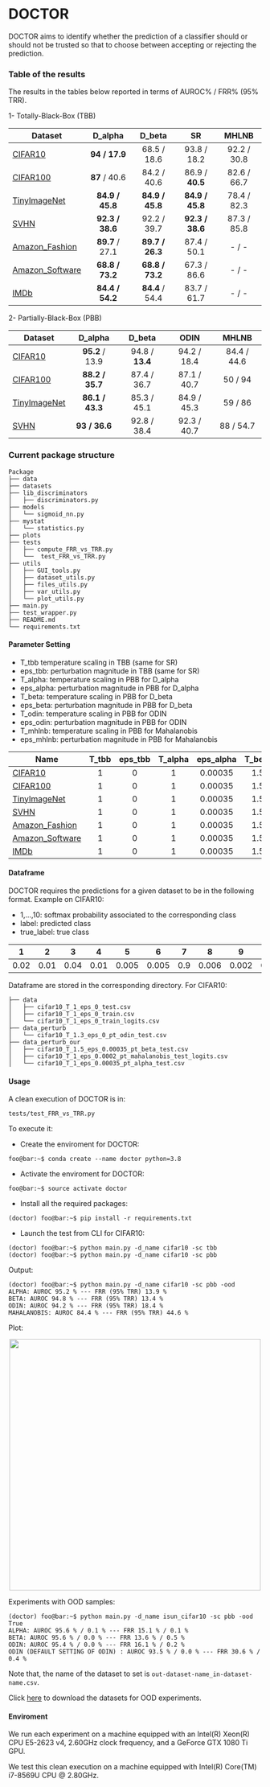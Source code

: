 # DOCTOR
DOCTOR aims to identify whether the prediction of a classifier should or should not be trusted 
so that to choose between accepting or rejecting the prediction.
### Table of the results
The results in the tables below reported in terms of AUROC% / FRR% (95% TRR).

1- Totally-Black-Box (TBB)

| Dataset |D_alpha | D_beta | SR | MHLNB | 
|------|:---------:|:--------:|:--------:|:----------:|
|[CIFAR10](https://www.cs.toronto.edu/~kriz/cifar.html)| <b>94 / 17.9</b> | 68.5 / 18.6 | 93.8 / 18.2 | 92.2 / 30.8 | 
|[CIFAR100](https://www.cs.toronto.edu/~kriz/cifar.html)| <b>87</b> / 40.6 | 84.2 / 40.6 | 86.9 / <b>40.5</b> | 82.6 / 66.7 |
|[TinyImageNet](https://www.kaggle.com/c/thu-deep-learning/data)| <b>84.9 / 45.8</b> | <b>84.9 / 45.8</b> | <b>84.9 / 45.8</b> | 78.4 / 82.3 |
|[SVHN](http://ufldl.stanford.edu/housenumbers/)| <b>92.3 / 38.6</b> | 92.2 / 39.7 | <b>92.3 / 38.6</b> | 87.3 / 85.8 |
|[Amazon_Fashion](https://nijianmo.github.io/amazon/index.html)| <b>89.7</b> / 27.1 | <b>89.7 / 26.3 </b> | 87.4 / 50.1 | - / - |
|[Amazon_Software](https://nijianmo.github.io/amazon/index.html)| <b>68.8 / 73.2</b> | <b>68.8 / 73.2</b> | 67.3 / 86.6 | - / - |
|[IMDb](https://www.imdb.com/interfaces/)| <b>84.4 / 54.2</b> | <b>84.4</b> / 54.4 | 83.7 / 61.7 | - / - |

2- Partially-Black-Box (PBB)

| Dataset |D_alpha | D_beta | ODIN | MHLNB | 
|------|:---------:|:--------:|:--------:|:----------:|
|[CIFAR10](https://www.cs.toronto.edu/~kriz/cifar.html)| <b>95.2</b> / 13.9 | 94.8 / <b>13.4</b> | 94.2 / 18.4 | 84.4 / 44.6 | 
|[CIFAR100](https://www.cs.toronto.edu/~kriz/cifar.html)| <b>88.2 / 35.7</b> | 87.4 / 36.7 | 87.1 / 40.7 | 50 / 94 |
|[TinyImageNet](https://www.kaggle.com/c/thu-deep-learning/data)| <b>86.1 / 43.3</b> | 85.3 / 45.1 | 84.9 / 45.3 | 59 / 86 |
|[SVHN](http://ufldl.stanford.edu/housenumbers/)| <b>93 / 36.6</b> | 92.8 / 38.4 | 92.3 / 40.7 | 88 / 54.7 |
### Current package structure
```
Package
├── data
├── datasets
├── lib_discriminators
│   ├── discriminators.py
├── models
│   └── sigmoid_nn.py
├── mystat
│   └── statistics.py
├── plots
├── tests
│   ├── compute_FRR_vs_TRR.py
│   └──  test_FRR_vs_TRR.py
├── utils
│   ├── GUI_tools.py
│   ├── dataset_utils.py
│   ├── files_utils.py
│   ├── var_utils.py
│   └── plot_utils.py
├── main.py
├── test_wrapper.py
├── README.md
└── requirements.txt

```
#### Parameter Setting
- T_tbb temperature scaling in TBB (same for SR)
- eps_tbb: perturbation magnitude in TBB (same for SR)
- T_alpha: temperature scaling in PBB for D_alpha
- eps_alpha: perturbation magnitude in PBB for D_alpha 
- T_beta: temperature scaling in PBB for D_beta
- eps_beta: perturbation magnitude in PBB for D_beta 
- T_odin: temperature scaling in PBB for ODIN
- eps_odin: perturbation magnitude in PBB for ODIN
- T_mhlnb: temperature scaling in PBB for Mahalanobis 
- eps_mhlnb: perturbation magnitude in PBB for Mahalanobis  

| Name | T_tbb | eps_tbb | T_alpha | eps_alpha | T_beta | eps_beta | T_odin | eps_odin | T_mhlnb | eps_mhlnb |
|------|:---------:|:--------:|:--------:|:----------:|:--------:|:----------:|:--------:|:----------:|:--------:|:----------:|
|[CIFAR10](https://www.cs.toronto.edu/~kriz/cifar.html)| 1 | 0 | 1 | 0.00035 | 1.5 | 0.00035 | 1.3 | 0 | 1 | 0.0002
|[CIFAR100](https://www.cs.toronto.edu/~kriz/cifar.html)| 1 | 0 | 1 | 0.00035 | 1.5 | 0.00035 | 1.3 | 0 | 1 | 0.0002
|[TinyImageNet](https://www.kaggle.com/c/thu-deep-learning/data)| 1 | 0 | 1 | 0.00035 | 1.5 | 0.00035 | 1.3 | 0 | 1 | 0.0002
|[SVHN](http://ufldl.stanford.edu/housenumbers/)| 1 | 0 | 1 | 0.00035 | 1.5 | 0.00035 | 1.3 | 0 | 1 | 0.0002
|[Amazon_Fashion](https://nijianmo.github.io/amazon/index.html)| 1 | 0 | 1 | 0.00035 | 1.5 | 0.00035 | 1.3 | 0 | 1 | 0.0002
|[Amazon_Software](https://nijianmo.github.io/amazon/index.html)| 1 | 0 | 1 | 0.00035 | 1.5 | 0.00035 | 1.3 | 0 | 1 | 0.0002
|[IMDb](https://www.imdb.com/interfaces/)| 1 | 0 | 1 | 0.00035 | 1.5 | 0.00035 | 1.3 | 0 | 1 | 0.0002

#### Dataframe
DOCTOR requires the predictions for a given dataset to be in the following format.
Example on CIFAR10:
- 1,...,10: softmax probability associated to the corresponding class
- label: predicted class
- true_label: true class

| 1 | 2 | 3 | 4 | 5 | 6 | 7 | 8 | 9 | 10 | label | true_label |
|---|---|---|---|---|---|---|---|---|----|:-------:|:------------:|
|0.02|0.01|0.04|0.01|0.005|0.005|0.9|0.006|0.002|0.002|7|7|

Dataframe are stored in the corresponding directory.
For CIFAR10:
```
├── data
│   ├── cifar10_T_1_eps_0_test.csv
│   ├── cifar10_T_1_eps_0_train.csv
│   └── cifar10_T_1_eps_0_train_logits.csv
├── data_perturb
│   └── cifar10_T_1.3_eps_0_pt_odin_test.csv
├── data_perturb_our
│   ├── cifar10_T_1.5_eps_0.00035_pt_beta_test.csv
│   ├── cifar10_T_1_eps_0.0002_pt_mahalanobis_test_logits.csv
│   └── cifar10_T_1_eps_0.00035_pt_alpha_test.csv

```
#### Usage
A clean execution of DOCTOR is in:
```console
tests/test_FRR_vs_TRR.py
```

To execute it:
- Create the enviroment for DOCTOR:
```console
foo@bar:~$ conda create --name doctor python=3.8
```
- Activate the enviroment for DOCTOR:
```console
foo@bar:~$ source activate doctor
```
- Install all the required packages:
```console
(doctor) foo@bar:~$ pip install -r requirements.txt
```
- Launch the test from CLI for CIFAR10:
```console
(doctor) foo@bar:~$ python main.py -d_name cifar10 -sc tbb 
(doctor) foo@bar:~$ python main.py -d_name cifar10 -sc pbb 
```
Output:
```console
(doctor) foo@bar:~$ python main.py -d_name cifar10 -sc pbb -ood 
ALPHA: AUROC 95.2 % --- FRR (95% TRR) 13.9 %
BETA: AUROC 94.8 % --- FRR (95% TRR) 13.4 %
ODIN: AUROC 94.2 % --- FRR (95% TRR) 18.4 %
MAHALANOBIS: AUROC 84.4 % --- FRR (95% TRR) 44.6 %
```
Plot:
<p align="center">
<img src="https://github.com/doctor-public-submission/DOCTOR/blob/main/DOCTOR.png?raw=true" width="500"/>
</p>

Experiments with OOD samples: 
```console
(doctor) foo@bar:~$ python main.py -d_name isun_cifar10 -sc pbb -ood True
ALPHA: AUROC 95.6 % / 0.1 % --- FRR 15.1 % / 0.1 %
BETA: AUROC 95.6 % / 0.0 % --- FRR 13.6 % / 0.5 %
ODIN: AUROC 95.4 % / 0.0 % --- FRR 16.1 % / 0.2 %
ODIN (DEFAULT SETTING OF ODIN) : AUROC 93.5 % / 0.0 % --- FRR 30.6 % / 0.4 %
```
Note that, the name of the dataset to set is <code>out-dataset-name_in-dataset-name.csv</code>.

Click [here](https://drive.google.com/file/d/1v0h_1-22rGmqm1HBb-NK2e1zF9QXhc4P/view?usp=sharing) to download the datasets for OOD experiments.

#### Enviroment
We run each experiment on a machine equipped with an Intel(R) Xeon(R) 
CPU E5-2623 v4, 2.60GHz clock frequency, and a GeForce GTX 1080 Ti GPU.

We test this clean execution on a machine equipped with Intel(R) Core(TM) i7-8569U 
CPU @ 2.80GHz.



